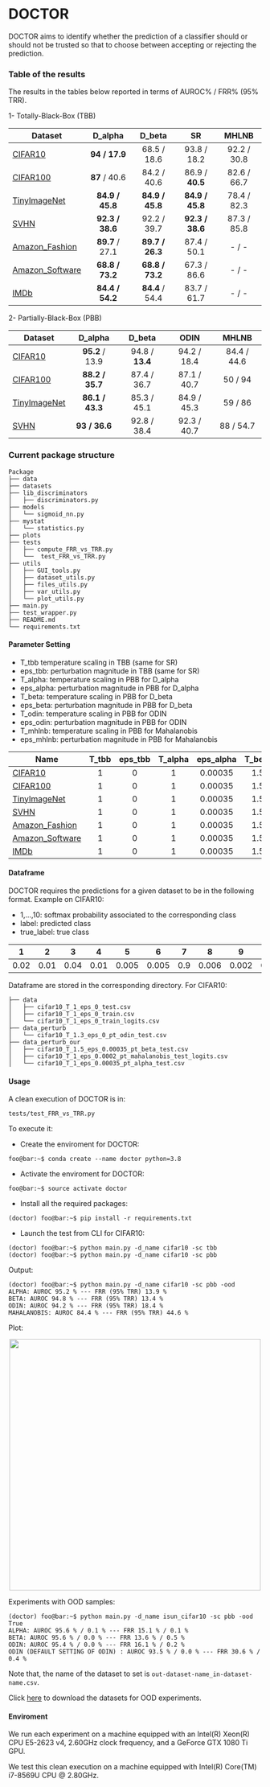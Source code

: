 # DOCTOR
DOCTOR aims to identify whether the prediction of a classifier should or should not be trusted 
so that to choose between accepting or rejecting the prediction.
### Table of the results
The results in the tables below reported in terms of AUROC% / FRR% (95% TRR).

1- Totally-Black-Box (TBB)

| Dataset |D_alpha | D_beta | SR | MHLNB | 
|------|:---------:|:--------:|:--------:|:----------:|
|[CIFAR10](https://www.cs.toronto.edu/~kriz/cifar.html)| <b>94 / 17.9</b> | 68.5 / 18.6 | 93.8 / 18.2 | 92.2 / 30.8 | 
|[CIFAR100](https://www.cs.toronto.edu/~kriz/cifar.html)| <b>87</b> / 40.6 | 84.2 / 40.6 | 86.9 / <b>40.5</b> | 82.6 / 66.7 |
|[TinyImageNet](https://www.kaggle.com/c/thu-deep-learning/data)| <b>84.9 / 45.8</b> | <b>84.9 / 45.8</b> | <b>84.9 / 45.8</b> | 78.4 / 82.3 |
|[SVHN](http://ufldl.stanford.edu/housenumbers/)| <b>92.3 / 38.6</b> | 92.2 / 39.7 | <b>92.3 / 38.6</b> | 87.3 / 85.8 |
|[Amazon_Fashion](https://nijianmo.github.io/amazon/index.html)| <b>89.7</b> / 27.1 | <b>89.7 / 26.3 </b> | 87.4 / 50.1 | - / - |
|[Amazon_Software](https://nijianmo.github.io/amazon/index.html)| <b>68.8 / 73.2</b> | <b>68.8 / 73.2</b> | 67.3 / 86.6 | - / - |
|[IMDb](https://www.imdb.com/interfaces/)| <b>84.4 / 54.2</b> | <b>84.4</b> / 54.4 | 83.7 / 61.7 | - / - |

2- Partially-Black-Box (PBB)

| Dataset |D_alpha | D_beta | ODIN | MHLNB | 
|------|:---------:|:--------:|:--------:|:----------:|
|[CIFAR10](https://www.cs.toronto.edu/~kriz/cifar.html)| <b>95.2</b> / 13.9 | 94.8 / <b>13.4</b> | 94.2 / 18.4 | 84.4 / 44.6 | 
|[CIFAR100](https://www.cs.toronto.edu/~kriz/cifar.html)| <b>88.2 / 35.7</b> | 87.4 / 36.7 | 87.1 / 40.7 | 50 / 94 |
|[TinyImageNet](https://www.kaggle.com/c/thu-deep-learning/data)| <b>86.1 / 43.3</b> | 85.3 / 45.1 | 84.9 / 45.3 | 59 / 86 |
|[SVHN](http://ufldl.stanford.edu/housenumbers/)| <b>93 / 36.6</b> | 92.8 / 38.4 | 92.3 / 40.7 | 88 / 54.7 |
### Current package structure
```
Package
├── data
├── datasets
├── lib_discriminators
│   ├── discriminators.py
├── models
│   └── sigmoid_nn.py
├── mystat
│   └── statistics.py
├── plots
├── tests
│   ├── compute_FRR_vs_TRR.py
│   └──  test_FRR_vs_TRR.py
├── utils
│   ├── GUI_tools.py
│   ├── dataset_utils.py
│   ├── files_utils.py
│   ├── var_utils.py
│   └── plot_utils.py
├── main.py
├── test_wrapper.py
├── README.md
└── requirements.txt

```
#### Parameter Setting
- T_tbb temperature scaling in TBB (same for SR)
- eps_tbb: perturbation magnitude in TBB (same for SR)
- T_alpha: temperature scaling in PBB for D_alpha
- eps_alpha: perturbation magnitude in PBB for D_alpha 
- T_beta: temperature scaling in PBB for D_beta
- eps_beta: perturbation magnitude in PBB for D_beta 
- T_odin: temperature scaling in PBB for ODIN
- eps_odin: perturbation magnitude in PBB for ODIN
- T_mhlnb: temperature scaling in PBB for Mahalanobis 
- eps_mhlnb: perturbation magnitude in PBB for Mahalanobis  

| Name | T_tbb | eps_tbb | T_alpha | eps_alpha | T_beta | eps_beta | T_odin | eps_odin | T_mhlnb | eps_mhlnb |
|------|:---------:|:--------:|:--------:|:----------:|:--------:|:----------:|:--------:|:----------:|:--------:|:----------:|
|[CIFAR10](https://www.cs.toronto.edu/~kriz/cifar.html)| 1 | 0 | 1 | 0.00035 | 1.5 | 0.00035 | 1.3 | 0 | 1 | 0.0002
|[CIFAR100](https://www.cs.toronto.edu/~kriz/cifar.html)| 1 | 0 | 1 | 0.00035 | 1.5 | 0.00035 | 1.3 | 0 | 1 | 0.0002
|[TinyImageNet](https://www.kaggle.com/c/thu-deep-learning/data)| 1 | 0 | 1 | 0.00035 | 1.5 | 0.00035 | 1.3 | 0 | 1 | 0.0002
|[SVHN](http://ufldl.stanford.edu/housenumbers/)| 1 | 0 | 1 | 0.00035 | 1.5 | 0.00035 | 1.3 | 0 | 1 | 0.0002
|[Amazon_Fashion](https://nijianmo.github.io/amazon/index.html)| 1 | 0 | 1 | 0.00035 | 1.5 | 0.00035 | 1.3 | 0 | 1 | 0.0002
|[Amazon_Software](https://nijianmo.github.io/amazon/index.html)| 1 | 0 | 1 | 0.00035 | 1.5 | 0.00035 | 1.3 | 0 | 1 | 0.0002
|[IMDb](https://www.imdb.com/interfaces/)| 1 | 0 | 1 | 0.00035 | 1.5 | 0.00035 | 1.3 | 0 | 1 | 0.0002

#### Dataframe
DOCTOR requires the predictions for a given dataset to be in the following format.
Example on CIFAR10:
- 1,...,10: softmax probability associated to the corresponding class
- label: predicted class
- true_label: true class

| 1 | 2 | 3 | 4 | 5 | 6 | 7 | 8 | 9 | 10 | label | true_label |
|---|---|---|---|---|---|---|---|---|----|:-------:|:------------:|
|0.02|0.01|0.04|0.01|0.005|0.005|0.9|0.006|0.002|0.002|7|7|

Dataframe are stored in the corresponding directory.
For CIFAR10:
```
├── data
│   ├── cifar10_T_1_eps_0_test.csv
│   ├── cifar10_T_1_eps_0_train.csv
│   └── cifar10_T_1_eps_0_train_logits.csv
├── data_perturb
│   └── cifar10_T_1.3_eps_0_pt_odin_test.csv
├── data_perturb_our
│   ├── cifar10_T_1.5_eps_0.00035_pt_beta_test.csv
│   ├── cifar10_T_1_eps_0.0002_pt_mahalanobis_test_logits.csv
│   └── cifar10_T_1_eps_0.00035_pt_alpha_test.csv

```
#### Usage
A clean execution of DOCTOR is in:
```console
tests/test_FRR_vs_TRR.py
```

To execute it:
- Create the enviroment for DOCTOR:
```console
foo@bar:~$ conda create --name doctor python=3.8
```
- Activate the enviroment for DOCTOR:
```console
foo@bar:~$ source activate doctor
```
- Install all the required packages:
```console
(doctor) foo@bar:~$ pip install -r requirements.txt
```
- Launch the test from CLI for CIFAR10:
```console
(doctor) foo@bar:~$ python main.py -d_name cifar10 -sc tbb 
(doctor) foo@bar:~$ python main.py -d_name cifar10 -sc pbb 
```
Output:
```console
(doctor) foo@bar:~$ python main.py -d_name cifar10 -sc pbb -ood 
ALPHA: AUROC 95.2 % --- FRR (95% TRR) 13.9 %
BETA: AUROC 94.8 % --- FRR (95% TRR) 13.4 %
ODIN: AUROC 94.2 % --- FRR (95% TRR) 18.4 %
MAHALANOBIS: AUROC 84.4 % --- FRR (95% TRR) 44.6 %
```
Plot:
<p align="center">
<img src="https://github.com/doctor-public-submission/DOCTOR/blob/main/DOCTOR.png?raw=true" width="500"/>
</p>

Experiments with OOD samples: 
```console
(doctor) foo@bar:~$ python main.py -d_name isun_cifar10 -sc pbb -ood True
ALPHA: AUROC 95.6 % / 0.1 % --- FRR 15.1 % / 0.1 %
BETA: AUROC 95.6 % / 0.0 % --- FRR 13.6 % / 0.5 %
ODIN: AUROC 95.4 % / 0.0 % --- FRR 16.1 % / 0.2 %
ODIN (DEFAULT SETTING OF ODIN) : AUROC 93.5 % / 0.0 % --- FRR 30.6 % / 0.4 %
```
Note that, the name of the dataset to set is <code>out-dataset-name_in-dataset-name.csv</code>.

Click [here](https://drive.google.com/file/d/1v0h_1-22rGmqm1HBb-NK2e1zF9QXhc4P/view?usp=sharing) to download the datasets for OOD experiments.

#### Enviroment
We run each experiment on a machine equipped with an Intel(R) Xeon(R) 
CPU E5-2623 v4, 2.60GHz clock frequency, and a GeForce GTX 1080 Ti GPU.

We test this clean execution on a machine equipped with Intel(R) Core(TM) i7-8569U 
CPU @ 2.80GHz.



